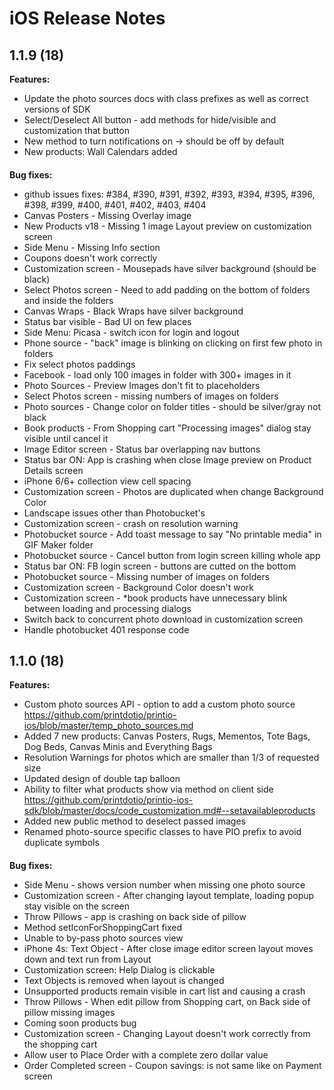 iOS Release Notes
==================================

**1.1.9 (18)**
---
**Features:**
* Update the photo sources docs with class prefixes as well as correct versions of SDK
* Select/Deselect All button - add methods for hide/visible and customization that button
* New method to turn notifications on -> should be off by default
* New products: Wall Calendars added

####

**Bug fixes:** 
* github issues fixes: #384, #390, #391, #392, #393, #394, #395, #396, #398, #399, #400, #401, #402, #403, #404
* Canvas Posters - Missing Overlay image
* New Products v18 - Missing 1 image  Layout preview on customization screen
* Side Menu - Missing Info section
* Coupons doesn't work correctly
* Customization screen - Mousepads have silver background (should be black)
* Select Photos screen - Need to add padding on the bottom of folders and inside the folders
* Canvas Wraps - Black Wraps have silver background
* Status bar visible - Bad UI on few places
* Side Menu: Picasa - switch icon for login and logout
* Phone source - "back" image is blinking on clicking on first few photo in folders
* Fix select photos paddings
* Facebook - load only 100 images in folder with 300+ images in it
* Photo Sources - Preview Images don't fit to placeholders
* Select Photos screen - missing numbers of images on folders
* Photo sources - Change color on folder titles - should be silver/gray not black
* Book products - From Shopping cart "Processing images" dialog stay visible until cancel it
* Image Editor screen - Status bar overlapping nav buttons
* Status bar ON: App is crashing when close Image preview on Product Details screen
* iPhone 6/6+ collection view cell spacing
* Customization screen - Photos are duplicated when change Background Color
* Landscape issues other than Photobucket's
* Customization screen - crash on resolution warning
* Photobucket source - Add toast message to say "No printable media" in GIF Maker folder
* Photobucket source - Cancel button from login screen killing whole app
* Status bar ON: FB login screen - buttons are cutted on the bottom
* Photobucket source - Missing number of images on folders
* Customization screen - Background Color doesn't work
* Customization screen - *book products have unnecessary blink between loading and processing dialogs
* Switch back to concurrent photo download in customization screen
* Handle photobucket 401 response code

####

**1.1.0 (18)**
---
**Features:**
* Custom photo sources API - option to add a custom photo source https://github.com/printdotio/printio-ios/blob/master/temp_photo_sources.md
* Added 7 new products: Canvas Posters, Rugs, Mementos, Tote Bags, Dog Beds, Canvas Minis and Everything Bags
* Resolution Warnings for photos which are smaller than 1/3 of requested size
* Updated design of double tap balloon
* Ability to filter what products show via method on client side https://github.com/printdotio/printio-ios-sdk/blob/master/docs/code_customization.md#--setavailableproducts
* Added new public method to deselect passed images
* Renamed photo-source specific classes to have PIO prefix to avoid duplicate symbols

####

**Bug fixes:** 
* Side Menu - shows version number when missing one photo source
* Customization screen - After changing layout template, loading popup stay visible on the screen
* Throw Pillows - app is crashing on back side of pillow 
* Method setIconForShoppingCart fixed
* Unable to by-pass photo sources view
* iPhone 4s: Text Object - After close image editor screen layout moves down and text run from Layout
* Customization screen: Help Dialog is clickable
* Text Objects is removed when layout is changed
* Unsupported products remain visible in cart list and causing a crash
* Throw Pillows - When edit pillow from Shopping cart, on Back side of pillow missing images
* Coming soon products bug
* Customization screen - Changing Layout doesn't work correctly from the shopping cart
* Allow user to Place Order with a complete zero dollar value
* Order Completed screen - Coupon savings: is not same like on Payment screen

####








